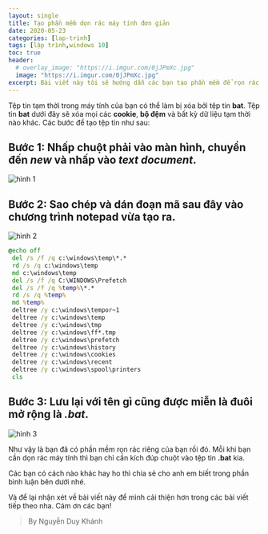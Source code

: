 ```yaml
---
layout: single
title: Tạo phần mềm dọn rác máy tính đơn giản
date: 2020-05-23
categories: [lap-trinh]
tags: [lập trình,windows 10]
toc: true
header:
  # overlay_image: "https://i.imgur.com/0jJPmXc.jpg"
  image: "https://i.imgur.com/0jJPmXc.jpg"
excerpt: Bài viết này tôi sẽ hướng dẫn các bạn tạo phần mềm để rọn rác máy tính đơn giản sử dụng lệnh command promt với đuôi mở rộng bat. Cụ thể mình sẽ tạo ứng dụng xóa các file tạm thời trên máy tính để giúp cho máy máy chạy mượt  hơn.
---
```


Tệp tin tạm thời trong máy tính của bạn có thể làm bị xóa bởi tệp tin **bat**. Tệp tin **bat** dưới đây sẽ xóa mọi các **cookie**, **bộ đệm** và bất kỳ dữ liệu tạm thời nào khác. Các bước để tạo tệp tin như sau:

## Bước 1: Nhấp chuột phải vào màn hình, chuyển đến *new* và nhấp vào *text document*.

![hình 1](https://i.imgur.com/O9P79Pz.png)

## Bước 2: Sao chép và dán đoạn mã sau đây vào chương trình notepad vừa tạo ra.

![hình 2](https://i.imgur.com/O9P79Pz.png)

```bat
@echo off
 del /s /f /q c:\windows\temp\*.*
 rd /s /q c:\windows\temp
 md c:\windows\temp
 del /s /f /q C:\WINDOWS\Prefetch
 del /s /f /q %temp%\*.*
 rd /s /q %temp%
 md %temp%
 deltree /y c:\windows\tempor~1
 deltree /y c:\windows\temp
 deltree /y c:\windows\tmp
 deltree /y c:\windows\ff*.tmp
 deltree /y c:\windows\prefetch
 deltree /y c:\windows\history
 deltree /y c:\windows\cookies
 deltree /y c:\windows\recent
 deltree /y c:\windows\spool\printers
 cls
 ```

## Bước 3: Lưu lại với tên gì cũng được miễn là đuôi mở rộng là *.bat*.

![hình 3](https://i.imgur.com/TZKigNK.png)

Như vậy là bạn đã có phần mềm rọn rác riêng của bạn rồi đó. Mỗi khi bạn cần dọn rác máy tính thì bạn chỉ cần kích đúp chuột vào tệp tin **.bat** kia.

Các bạn có cách nào khác hay ho thì chia sẻ cho anh em biết trong phần bình luận bên dưới nhé.

Và để lại nhận xét về bài viết này để mình cải thiện hơn trong các bài viết tiếp theo nha. Cám ơn các bạn!

>By Nguyễn Duy Khánh
